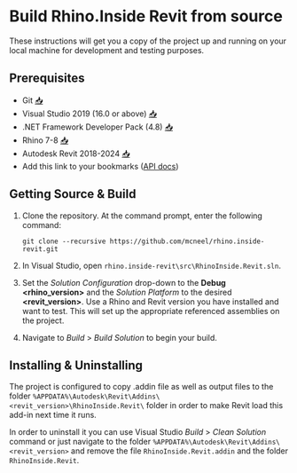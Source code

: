 # Build Rhino.Inside Revit from source

These instructions will get you a copy of the project up and running on your
local machine for development and testing purposes.

## Prerequisites

* Git 
  [📥](https://git-scm.com/downloads)
* Visual Studio 2019 (16.0 or above)
  [📥](https://visualstudio.microsoft.com/downloads/)
* .NET Framework Developer Pack (4.8)
  [📥](https://www.microsoft.com/net/download/visual-studio-sdks)
* Rhino 7-8
  [📥](https://www.rhino3d.com/download/rhino/)
* Autodesk Revit 2018-2024
  [📥](https://www.autodesk.com/products/revit/free-trial)
* Add this link to your bookmarks
  ([API docs](https://apidocs.co/))

## Getting Source & Build

1. Clone the repository. At the command prompt, enter the following command:

    ```console
    git clone --recursive https://github.com/mcneel/rhino.inside-revit.git
    ```

2. In Visual Studio, open `rhino.inside-revit\src\RhinoInside.Revit.sln`.
3. Set the _Solution Configuration_ drop-down to the **Debug <rhino_version>** and
   the _Solution Platform_ to the desired **<revit_version>**.
   Use a Rhino and Revit version you have installed and want to test.
   This will set up the appropriate referenced assemblies on the project.
4. Navigate to _Build_ > _Build Solution_ to begin your build.

## Installing & Uninstalling

The project is configured to copy .addin file as well as output files to the folder
`%APPDATA%\Autodesk\Revit\Addins\<revit_version>\RhinoInside.Revit\`
folder in order to make Revit load this add-in next time it runs.

In order to uninstall it you can use Visual Studio _Build_ > _Clean Solution_ command
or just navigate to the folder `%APPDATA%\Autodesk\Revit\Addins\<revit_version>`
and remove the file `RhinoInside.Revit.addin` and the folder `RhinoInside.Revit`.
